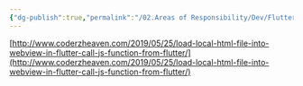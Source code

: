 ```yaml
---
{"dg-publish":true,"permalink":"/02.Areas of Responsibility/Dev/Flutter/Flutter-WebView로 로컬 HTML 로드/","tags":["dev","flutter"],"noteIcon":""}
---
```




[http://www.coderzheaven.com/2019/05/25/load-local-html-file-into-webview-in-flutter-call-js-function-from-flutter/](http://www.coderzheaven.com/2019/05/25/load-local-html-file-into-webview-in-flutter-call-js-function-from-flutter/)